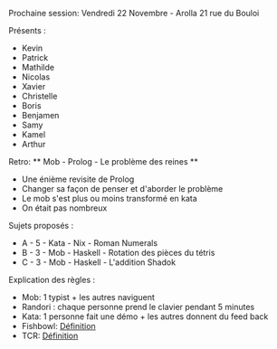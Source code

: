 Prochaine session: Vendredi 22 Novembre - Arolla 21 rue du Bouloi

Présents :
- Kevin
- Patrick
- Mathilde
- Nicolas
- Xavier 
- Christelle
- Boris
- Benjamen 
- Samy
- Kamel
- Arthur

Retro: ** Mob - Prolog - Le problème des reines ** 
- Une énième revisite de Prolog
- Changer sa façon de penser et d'aborder le problème
- Le mob s'est plus ou moins transformé en kata
- On était pas nombreux

Sujets proposés :
- A - 5 - Kata - Nix - Roman Numerals
- B - 3 - Mob - Haskell - Rotation des pièces du tétris  
- C - 3 - Mob - Haskell - L'addition Shadok


Explication des règles :
* Mob: 1 typist + les autres naviguent
* Randori : chaque personne prend le clavier pendant 5 minutes
* Kata: 1 personne fait une démo + les autres donnent du feed back
* Fishbowl: [Définition](https://en.wikipedia.org/wiki/Fishbowl_(conversation))
* TCR: [Définition](https://medium.com/@kentbeck_7670/test-commit-revert-870bbd756864)
